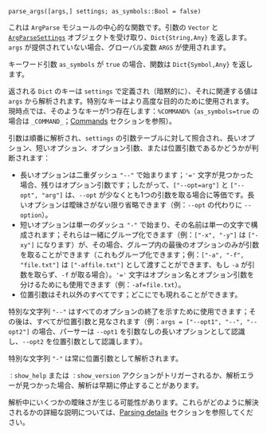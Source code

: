 ```
parse_args([args,] settings; as_symbols::Bool = false)
```

これは `ArgParse` モジュールの中心的な関数です。引数の `Vector` と [`ArgParseSettings`](@ref) オブジェクトを受け取り、`Dict{String,Any}` を返します。`args` が提供されていない場合、グローバル変数 `ARGS` が使用されます。

キーワード引数 `as_symbols` が `true` の場合、関数は `Dict{Symbol,Any}` を返します。

返される `Dict` のキーは `settings` で定義され（暗黙的に）、それに関連する値は `args` から解析されます。特別なキーはより高度な目的のために使用されます。現時点では、そのようなキーが1つ存在します：`%COMMAND%`（`as_symbols=true` の場合は `_COMMAND_`；[Commands](@ref) セクションを参照）。

引数は順番に解析され、`settings` の引数テーブルに対して照合され、長いオプション、短いオプション、オプション引数、または位置引数であるかどうかが判断されます：

  * 長いオプションは二重ダッシュ `"--"` で始まります；`'='` 文字が見つかった場合、残りはオプション引数です；したがって、`["--opt=arg"]` と `["--opt", "arg"]` は、`--opt` が少なくとも1つの引数を取る場合に等価です。長いオプションは曖昧さがない限り省略できます（例：`--opt` の代わりに `--option`）。
  * 短いオプションは単一のダッシュ `"-"` で始まり、その名前は単一の文字で構成されます；それらは一緒にグループ化できます（例：`["-x", "-y"]` は `["-xy"]` になります）が、その場合、グループ内の最後のオプションのみが引数を取ることができます（これもグループ化できます；例：`["-a", "-f", "file.txt"]` は `["-affile.txt"]` として渡すことができます、もし `-a` が引数を取らず、`-f` が取る場合）。`'='` 文字はオプション名とオプション引数を分けるためにも使用できます（例：`-af=file.txt`）。
  * 位置引数はそれ以外のすべてです；どこにでも現れることができます。

特別な文字列 `"--"` はすべてのオプションの終了を示すために使用できます；その後は、すべてが位置引数と見なされます（例：`args = ["--opt1", "--", "--opt2"]` の場合、パーサーは `--opt1` を引数なしの長いオプションとして認識し、`--opt2` を位置引数として認識します）。

特別な文字列 `"-"` は常に位置引数として解析されます。

`：show_help` または `：show_version` アクションがトリガーされるか、解析エラーが見つかった場合、解析は早期に停止することがあります。

解析中にいくつかの曖昧さが生じる可能性があります。これらがどのように解決されるかの詳細な説明については、[Parsing details](@ref) セクションを参照してください。
